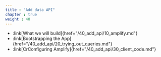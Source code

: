 ```yaml
---
title : "Add data API"
chapter : true
weight : 40
---
```


* :link[What we will build]{href="/40_add_api/10_amplify.md"}
* :link[Bootstrapping the App]{href="/40_add_api/20_trying_out_queries.md"}
* :link[CrConfiguring Amplify]{href="/40_add_api/30_client_code.md"}